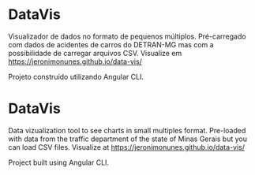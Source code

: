 # DataVis

Visualizador de dados no formato de pequenos múltiplos.
Pré-carregado com dados de acidentes de carros do DETRAN-MG mas com a possibilidade de carregar arquivos CSV.
Visualize em https://jeronimonunes.github.io/data-vis/

Projeto construído utilizando Angular CLI. 

# DataVis

Data vizualization tool to see charts in small multiples format.
Pre-loaded with data from the traffic department of the state of Minas Gerais but you can load CSV files.
Visualize at https://jeronimonunes.github.io/data-vis/

Project built using Angular CLI. 
